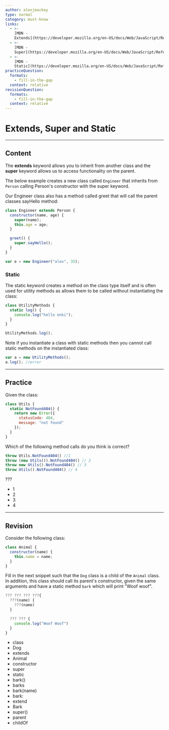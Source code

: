 ```yaml
---
author: alexjmackey
type: normal
category: must-know
links:
  - >-
    [MDN -
    Extends](https://developer.mozilla.org/en-US/docs/Web/JavaScript/Reference/Classes/extends){website}
  - >-
    [MDN -
    Super](https://developer.mozilla.org/en-US/docs/Web/JavaScript/Reference/Operators/super){website}
  - >-
    [MDN -
    Static](https://developer.mozilla.org/en-US/docs/Web/JavaScript/Reference/Classes/static){website}
practiceQuestion:
  formats:
    - fill-in-the-gap
  context: relative
revisionQuestion:
  formats:
    - fill-in-the-gap
  context: relative
---
```


# Extends, Super and Static


---

## Content

The **extends** keyword allows you to inherit from another class and the **super** keyword allows us to access functionality on the parent.

The below example creates a new class called `Engineer` that inherits from `Person` calling Person's constructor with the super keyword.

Our Engineer class also has a method called greet that will call the parent classes sayHello method:

```javascript
class Engineer extends Person {
  constructor(name, age) {
    super(name);
    this.age = age;
  }

  greet() {
    super.sayHello();
  }
}

var e = new Engineer("alex", 35);
```

### Static

The static keyword creates a method on the class type itself and is often used for utility methods as allows them to be called without instantiating the class:

```javascript
class UtilityMethods {
  static log() {
    console.log("hello enki");
  }
}

UtilityMethods.log();
```

Note if you instantiate a class with static methods then you cannot call static methods on the instantiated class:

```javascript
var a = new UtilityMethods();
a.log(); //error
```


---

## Practice

Given the class:

```javascript
class Utils {
  static NotFound404() {
    return new Error({
      statusCode: 404,
      message: "not found"
    });
  }
}
```

Which of the following method calls do you think is correct?

```javascript
throw Utils.NotFound404() //1
throw (new Utils()).NotFound404() // 2
throw new Utils().NotFound404() // 3
throw Utils().NotFound404() // 4
```

???

- 1
- 2
- 3
- 4


---

## Revision

Consider the following class:

```javascript
class Animal {
  constructor(name) {
    this.name = name;
  }
}
```

Fill in the next snippet such that the `Dog` class is a child of the `Animal` class. In addition, this class should call its parent's constructor, given the same arguments and have a static method `bark` which will print "Woof woof".

```javascript
??? ??? ??? ???{
  ???(name) {
    ???(name)
  }

  ??? ??? {
    console.log("Woof Woof")
  }
}
```

- class
- Dog
- extends
- Animal
- constructor
- super
- static
- bark()
- barks
- bark(name)
- bark:
- extend
- Bark
- super()
- parent
- childOf
 

